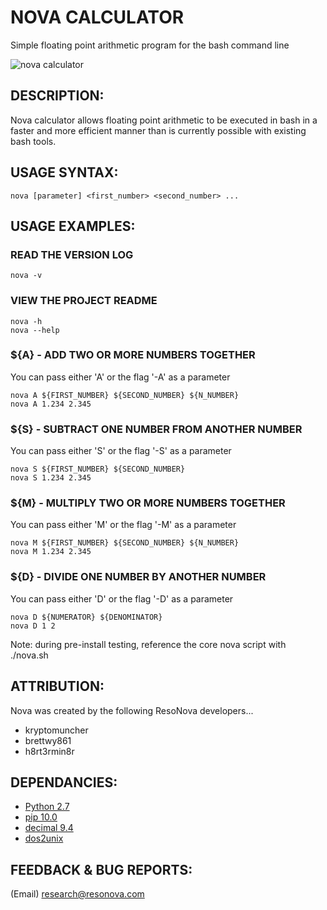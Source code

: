 # NOVA CALCULATOR
Simple floating point arithmetic program for the bash command line

![nova calculator](https://resonova.github.io/nova-calculator/images/nova-calculator.png "The Nova bash calculator")

## DESCRIPTION:

Nova calculator allows floating point arithmetic to be executed in bash in a faster
and more efficient manner than is currently possible with existing bash tools.


## USAGE SYNTAX:

```nova [parameter] <first_number> <second_number> ...```

## USAGE EXAMPLES:

  ### READ THE VERSION LOG
  
  ```nova -v```

  ### VIEW THE PROJECT README
  
  ```nova -h```
  <br>
  ```nova --help```

  ### ${A} - ADD TWO OR MORE NUMBERS TOGETHER
  
  You can pass either 'A' or the flag '-A' as a parameter
  
  ```nova A ${FIRST_NUMBER} ${SECOND_NUMBER} ${N_NUMBER}```
  <br>
  ```nova A 1.234 2.345```

  ### ${S} - SUBTRACT ONE NUMBER FROM ANOTHER NUMBER
  
  You can pass either 'S' or the flag '-S' as a parameter
  
  ```nova S ${FIRST_NUMBER} ${SECOND_NUMBER}```
  <br>
  ```nova S 1.234 2.345```

  ### ${M} - MULTIPLY TWO OR MORE NUMBERS TOGETHER
  
  You can pass either 'M' or the flag '-M' as a parameter
  
  ```nova M ${FIRST_NUMBER} ${SECOND_NUMBER} ${N_NUMBER}```
  <br>
  ```nova M 1.234 2.345```

  ### ${D} - DIVIDE ONE NUMBER BY ANOTHER NUMBER
  
  You can pass either 'D' or the flag '-D' as a parameter
  
  ```nova D ${NUMERATOR} ${DENOMINATOR}```
  <br>
  ```nova D 1 2```

Note: during pre-install testing, reference the core nova script with ./nova.sh


## ATTRIBUTION:

Nova was created by the following ResoNova developers...

  - kryptomuncher
  - brettwy861
  - h8rt3rmin8r


## DEPENDANCIES:

  - [Python 2.7](https://www.python.org/download/releases/2.7/)
  - [pip 10.0](https://pypi.org/project/pip/)
  - [decimal 9.4](https://docs.python.org/2/library/decimal.html)
  - [dos2unix](https://linux.die.net/man/1/dos2unix)


## FEEDBACK & BUG REPORTS:

(Email) research@resonova.com

